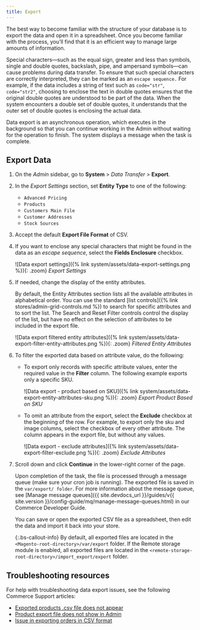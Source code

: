 ```yaml
---
title: Export
---
```


The best way to become familiar with the structure of your database is to export the data and open it in a spreadsheet. Once you become familiar with the process, you’ll find that it is an efficient way to manage large amounts of information.

Special characters—such as the equal sign, greater and less than symbols, single and double quotes, backslash, pipe, and ampersand symbols—can cause problems during data transfer. To ensure that such special characters are correctly interpreted, they can be marked as an `escape sequence.` For example, if the data includes a string of text such as `code="str"`, `code="str2"`, choosing to enclose the text in double quotes ensures that the original double quotes are understood to be part of the data. When the system encounters a double set of double quotes, it understands that the outer set of double quotes is enclosing the actual data.

Data export is an asynchronous operation, which executes in the background so that you can continue working in the Admin without waiting for the operation to finish. The system displays a message when the task is complete.

## Export Data

1. On the _Admin_ sidebar, go to **System** > _Data Transfer_ > **Export**.

1. In the _Export Settings_ section, set **Entity Type** to one of the following:

    - `Advanced Pricing`
    - `Products`
    - `Customers Main File`
    - `Customer Addresses`
    - `Stock Sources`

1. Accept the default **Export File Format** of CSV.

1. If you want to enclose any special characters that might be found in the data as an _escape sequence_, select the **Fields Enclosure** checkbox.

    ![Data export settings]({% link system/assets/data-export-settings.png %}){: .zoom}
    _Export Settings_

1. If needed, change the display of the entity attributes.

   By default, the Entity Attributes section lists all the available attributes in alphabetical order. You can use the standard [list controls]({% link stores/admin-grid-controls.md %}) to search for specific attributes and to sort the list. The Search and Reset Filter controls control the display of the list, but have no effect on the selection of attributes to be included in the export file.

    ![Data export filtered entity attributes]({% link system/assets/data-export-filter-entity-attributes.png %}){: .zoom}
    _Filtered Entity Attributes_

1. To filter the exported data based on attribute value, do the following:

    - To export only records with specific attribute values, enter the required value in the **Filter** column. The following example exports only a specific SKU.

      ![Data export - product based on SKU]({% link system/assets/data-export-entity-attributes-sku.png %}){: .zoom}
      _Export Product Based on SKU_

    - To omit an attribute from the export, select the **Exclude** checkbox at the beginning of the row. For example, to export only the sku and image columns, select the checkbox of every other attribute. The column appears in the export file, but without any values.

      ![Data export - exclude attributes]({% link system/assets/data-export-filter-exclude.png %}){: .zoom}
      _Exclude Attributes_

1. Scroll down and click **Continue** in the lower-right corner of the page.

   Upon completion of the task, the file is processed through a message queue (make sure your cron job is running). The exported file is saved in the `var/export/ folder`. For more information about the message queue, see [Manage message queues]({{ site.devdocs_url }}/guides/v{{ site.version }}/config-guide/mq/manage-message-queues.html) in our Commerce Developer Guide.

    You can save or open the exported CSV file as a spreadsheet, then edit the data and import it back into your store.

    {:.bs-callout-info}
    By default, all exported files are located in the `<Magento-root-directory>/var/export` folder. If the Remote storage module is enabled, all exported files are located in the `<remote-storage-root-directory>/import_export/export` folder.

## Troubleshooting resources

For help with troubleshooting data export issues, see the following Commerce Support articles:

- [Exported products .csv file does not appear](https://support.magento.com/hc/en-us/articles/360033513352)
- [Product export file does not show in Admin](https://support.magento.com/hc/en-us/articles/360052071672)
- [Issue in exporting orders in CSV format](https://support.magento.com/hc/en-us/articles/360052166051)
